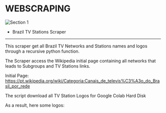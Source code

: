 # WEBSCRAPING

![Section 1](images/SES_DF.jpg)


- Brazil TV Stations Scraper
---------------------


This scraper get all Brazil TV Networks and Stations names and logos through a recursive python function.

The Scraper access the Wikipedia initial page containing all networks that leads to Subgroups and TV Stations links.

Initial Page: https://pt.wikipedia.org/wiki/Categoria:Canais_de_televis%C3%A3o_do_Brasil_por_rede

The script download all TV Station Logos for Google Colab Hard Disk

As a result, here some logos:






